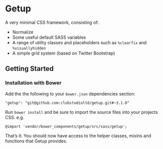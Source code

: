 # Getup
A very minimal CSS framework, consisting of:

* Normalize
* Some useful default SASS variables
* A range of utility classes and placeholders such as `%clearfix` and `%visuallyhidden`
* A simple grid system (based on Twitter Bootstrap)

## Getting Started

### Installation with Bower
Add the the following to your `bower.json` dependencies section:

```
"getup": "git@github.com:clubstudioltd/getup.git#~3.1.0"
```

Run `bower install` and be sure to import the source files into your projects CSS. e.g.

```
@import 'vendor/bower_components/getup/src/sass/getup';
```

That’s it. You should now have access to the helper classes, mixins and functions that Getup provides.
